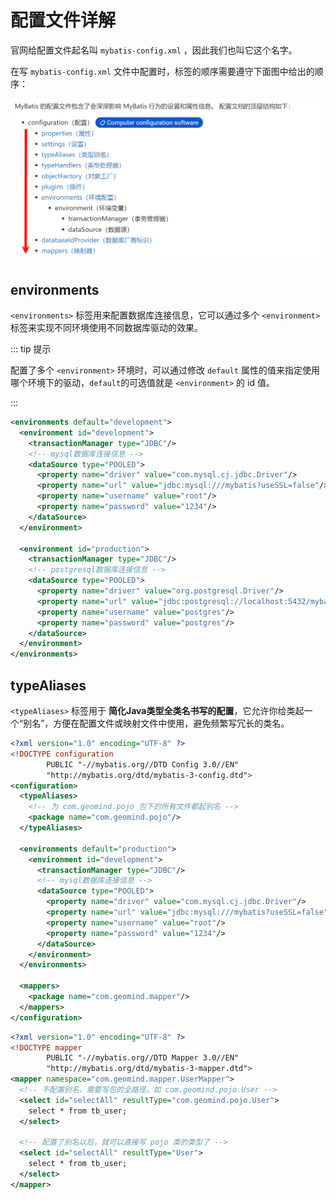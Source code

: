 # 配置文件详解

官网给配置文件起名叫 `mybatis-config.xml` ，因此我们也叫它这个名字。



在写 `mybatis-config.xml` 文件中配置时，标签的顺序需要遵守下面图中给出的顺序：

![xml约束](.\assets\xml约束.png)



## environments

`<environments>` 标签用来配置数据库连接信息，它可以通过多个 `<environment>` 标签来实现不同环境使用不同数据库驱动的效果。

::: tip 提示

配置了多个 `<environment>` 环境时，可以通过修改 `default` 属性的值来指定使用哪个环境下的驱动，`default`的可选值就是  `<environment>` 的 id 值。

:::

```xml {1,2,13}
<environments default="development">
  <environment id="development">
    <transactionManager type="JDBC"/>
    <!-- mysql数据库连接信息 -->
    <dataSource type="POOLED">
      <property name="driver" value="com.mysql.cj.jdbc.Driver"/>
      <property name="url" value="jdbc:mysql:///mybatis?useSSL=false"/>
      <property name="username" value="root"/>
      <property name="password" value="1234"/>
    </dataSource>
  </environment>

  <environment id="production">
    <transactionManager type="JDBC"/>
    <!-- postgresql数据库连接信息 -->
    <dataSource type="POOLED">
      <property name="driver" value="org.postgresql.Driver"/>
      <property name="url" value="jdbc:postgresql://localhost:5432/mybatis"/>
      <property name="username" value="postgres"/>
      <property name="password" value="postgres"/>
    </dataSource>
  </environment>
</environments>
```



## typeAliases

`<typeAliases>` 标签用于 **简化Java类型全类名书写的配置**，它允许你给类起一个“别名”，方便在配置文件或映射文件中使用，避免频繁写冗长的类名。

```xml [mybatis-config.xml] {6-8}
<?xml version="1.0" encoding="UTF-8" ?>
<!DOCTYPE configuration
        PUBLIC "-//mybatis.org//DTD Config 3.0//EN"
        "http://mybatis.org/dtd/mybatis-3-config.dtd">
<configuration>
  <typeAliases>
    <!-- 为 com.geomind.pojo 包下的所有文件都起别名 -->
    <package name="com.geomind.pojo"/>
  </typeAliases>

  <environments default="production">
    <environment id="development">
      <transactionManager type="JDBC"/>
      <!-- mysql数据库连接信息 -->
      <dataSource type="POOLED">
        <property name="driver" value="com.mysql.cj.jdbc.Driver"/>
        <property name="url" value="jdbc:mysql:///mybatis?useSSL=false"/>
        <property name="username" value="root"/>
        <property name="password" value="1234"/>
      </dataSource>
    </environment>
  </environments>

  <mappers>
    <package name="com.geomind.mapper"/>
  </mappers>
</configuration>
```

```xml [userMapper.xml] {7,12}
<?xml version="1.0" encoding="UTF-8" ?>
<!DOCTYPE mapper
        PUBLIC "-//mybatis.org//DTD Mapper 3.0//EN"
        "http://mybatis.org/dtd/mybatis-3-mapper.dtd">
<mapper namespace="com.geomind.mapper.UserMapper">
  <!-- 不配置别名，需要写包的全路径，如 com.geomind.pojo.User -->
  <select id="selectAll" resultType="com.geomind.pojo.User">
    select * from tb_user;
  </select>

  <!-- 配置了别名以后，就可以直接写 pojo 类的类型了 -->
  <select id="selectAll" resultType="User">
    select * from tb_user;
  </select>
</mapper>
```















